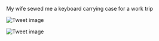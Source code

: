 My wife sewed me a keyboard carrying case for a work trip


![Tweet image](/assets/crosspoast/GSNnAfkbIAAt2O4.jpg)

![Tweet image](/assets/crosspoast/GSNnAhyasAAhKqG.jpg)

